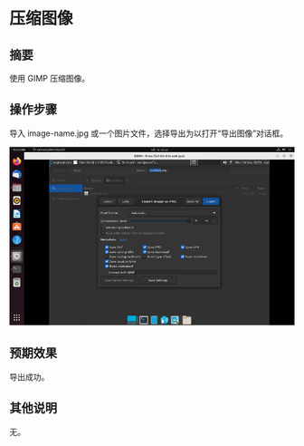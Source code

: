 # 压缩图像

## 摘要

使用 GIMP 压缩图像。

## 操作步骤

导入 image-name.jpg 或一个图片文件，选择导出为以打开“导出图像”对话框。

![压缩图像-1](./img/压缩图像-1.png)

## 预期效果

导出成功。

## 其他说明

无。
